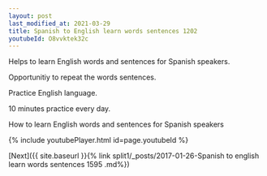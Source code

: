 ```yaml
---
layout: post
last_modified_at: 2021-03-29
title: Spanish to English learn words sentences 1202 
youtubeId: O8vvktek32c
---
```

 
 
Helps to learn English words and sentences for Spanish speakers.

Opportunitiy to repeat the words sentences. 

Practice English language. 
 
10 minutes practice every day. 
 
How to learn English words and sentences for Spanish speakers 
 
{% include youtubePlayer.html id=page.youtubeId %}
 
 
[Next]({{ site.baseurl }}{% link  split1/_posts/2017-01-26-Spanish to english learn words sentences 1595 .md%})
 
